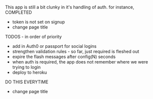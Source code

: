 This app is still a bit clunky in it's handling of auth.
for instance,
COMPLETED  
* token is not set on signup
* change page title


TODOS - in order of priority  
* add in Auth0 or passport for social logins
* strengthen validation rules - so far, just required is fleshed out
* expire the flash messages after config(N) seconds
* when auth is required, the app does not remember where we were trying to login
* deploy to heroku




DO THIS EVERYTIME  
* change page title
